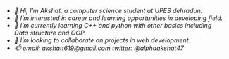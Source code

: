 - *👋 Hi, I’m Akshat, a computer science student at UPES dehradun.*
- *👀 I’m interested in career and learning opportunities in developing field.*
- *🌱 I’m currently learning C++ and python with other basics including Data structure and OOP.*
- *💞️ I’m looking to collaborate on projects in web development.*
- *📫 email: akshatt619@gmail.com         twitter: @alphaakshat47*

<!---
alphaviktor/alphaviktor is a ✨ special ✨ repository because its `README.md` (this file) appears on your GitHub profile.
You can click the Preview link to take a look at your changes.
--->
